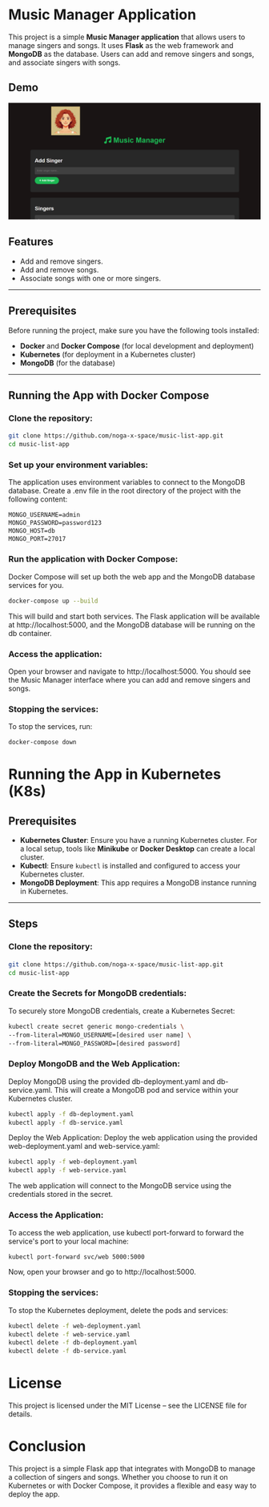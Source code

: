 # Music Manager Application

This project is a simple **Music Manager application** that allows users to manage singers and songs. It uses **Flask** as the web framework and **MongoDB** as the database. Users can add and remove singers and songs, and associate singers with songs.

## Demo

![alt text](image.png)

## Features

- Add and remove singers.
- Add and remove songs.
- Associate songs with one or more singers.

---

## Prerequisites

Before running the project, make sure you have the following tools installed:

- **Docker** and **Docker Compose** (for local development and deployment)
- **Kubernetes** (for deployment in a Kubernetes cluster)
- **MongoDB** (for the database)

---

## Running the App with Docker Compose

### Clone the repository:

```bash
git clone https://github.com/noga-x-space/music-list-app.git
cd music-list-app
```

### Set up your environment variables:

The application uses environment variables to connect to the MongoDB database. Create a .env file in the root directory of the project with the following content:

```env
MONGO_USERNAME=admin
MONGO_PASSWORD=password123
MONGO_HOST=db
MONGO_PORT=27017
```

### Run the application with Docker Compose:

Docker Compose will set up both the web app and the MongoDB database services for you.

```bash
docker-compose up --build
```

This will build and start both services. The Flask application will be available at http://localhost:5000, and the MongoDB database will be running on the db container.

### Access the application:

Open your browser and navigate to http://localhost:5000. You should see the Music Manager interface where you can add and remove singers and songs.

### Stopping the services:

To stop the services, run:

```bash
docker-compose down
```

# Running the App in Kubernetes (K8s)

## Prerequisites

- **Kubernetes Cluster**: Ensure you have a running Kubernetes cluster. For a local setup, tools like **Minikube** or **Docker Desktop** can create a local cluster.
- **Kubectl**: Ensure `kubectl` is installed and configured to access your Kubernetes cluster.
- **MongoDB Deployment**: This app requires a MongoDB instance running in Kubernetes.

---

## Steps

### Clone the repository:

```bash
git clone https://github.com/noga-x-space/music-list-app.git
cd music-list-app
```

### Create the Secrets for MongoDB credentials:

To securely store MongoDB credentials, create a Kubernetes Secret:

```bash
kubectl create secret generic mongo-credentials \
--from-literal=MONGO_USERNAME=[desired user name] \
--from-literal=MONGO_PASSWORD=[desired password]
```

### Deploy MongoDB and the Web Application:

Deploy MongoDB using the provided db-deployment.yaml and db-service.yaml. This will create a MongoDB pod and service within your Kubernetes cluster.

```bash
kubectl apply -f db-deployment.yaml
kubectl apply -f db-service.yaml
```

Deploy the Web Application:
Deploy the web application using the provided web-deployment.yaml and web-service.yaml:

```bash
kubectl apply -f web-deployment.yaml
kubectl apply -f web-service.yaml
```

The web application will connect to the MongoDB service using the credentials stored in the secret.

### Access the Application:

To access the web application, use kubectl port-forward to forward the service's port to your local machine:

```bash
kubectl port-forward svc/web 5000:5000
```

Now, open your browser and go to http://localhost:5000.

### Stopping the services:

To stop the Kubernetes deployment, delete the pods and services:

```bash
kubectl delete -f web-deployment.yaml
kubectl delete -f web-service.yaml
kubectl delete -f db-deployment.yaml
kubectl delete -f db-service.yaml
```

# License

This project is licensed under the MIT License – see the LICENSE file for details.

# Conclusion

This project is a simple Flask app that integrates with MongoDB to manage a collection of singers and songs. Whether you choose to run it on Kubernetes or with Docker Compose, it provides a flexible and easy way to deploy the app.
